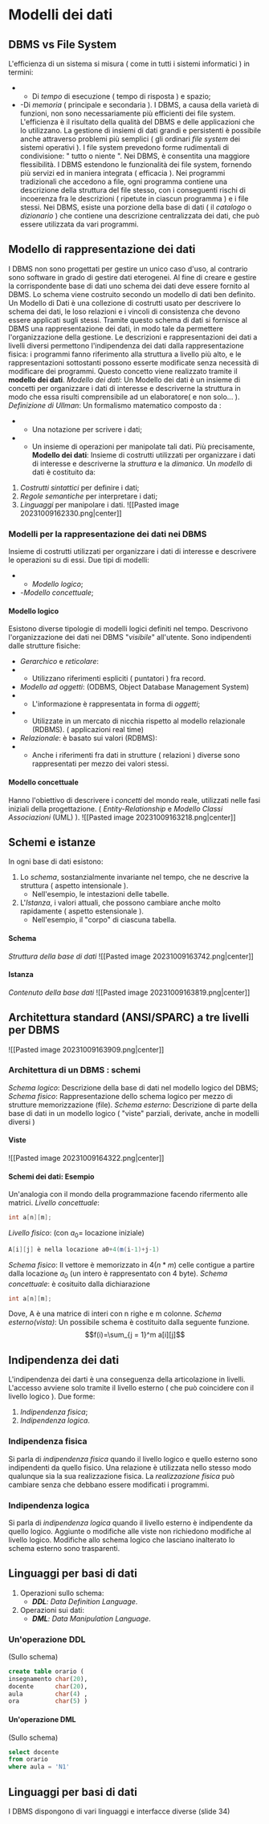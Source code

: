 # Modelli dei dati
## DBMS vs File System
L'efficienza di un sistema si misura ( come in tutti i sistemi informatici ) in termini:
- - Di *tempo* di esecuzione ( tempo di risposta ) e spazio;
- -Di *memoria* ( principale e secondaria ).
I DBMS, a causa della varietà di funzioni, non sono necessariamente più efficienti dei file system. L'efficienza è il risultato della qualità del DBMS e delle applicazioni che lo utilizzano.
La gestione di insiemi di dati grandi e persistenti è possibile anche attraverso problemi più semplici ( gli ordinari *file system* dei sistemi operativi ). I file system prevedono forme rudimentali di condivisione: " tutto o niente ". Nei DBMS, è consentita una maggiore flessibilità. I DBMS estendono le funzionalità dei file system, fornendo più servizi ed in maniera integrata ( efficacia ).
Nei programmi tradizionali che accedono a file, ogni programma contiene una descrizione della struttura del file stesso, con i conseguenti rischi di incoerenza fra le descrizioni ( ripetute in ciascun programma ) e i file stessi. Nei DBMS, esiste una porzione della base di dati ( il *catalogo* o *dizionario* ) che contiene una descrizione centralizzata dei dati, che può essere utilizzata da vari programmi.
## Modello di rappresentazione dei dati
I DBMS non sono progettati per gestire un unico caso d'uso, al contrario sono software in grado di gestire dati eterogenei. Al fine di creare e gestire la corrispondente base di dati uno schema dei dati deve essere fornito al DBMS. Lo schema viene costruito secondo un modello di dati ben definito. Un Modello di Dati è una collezione di costrutti usato per descrivere lo schema dei dati, le loso relazioni e i vincoli di consistenza che devono essere applicati sugli stessi. Tramite questo schema di dati si fornisce al DBMS una rappresentazione dei dati, in modo tale da permettere l'organizzazione della gestione.
Le descrizioni e rappresentazioni dei dati a livelli diversi permettono l'indipendenza dei dati dalla rappresentazione fisica: i programmi fanno riferimento alla struttura a livello più alto, e le rappresentazioni sottostanti possono esserte modificate senza necessità di modificare dei programmi. Questo concetto viene realizzato tramite il  **modello dei dati**.
*Modello dei dati*: Un Modello dei dati è un insieme di concetti per organizzare i dati di interesse e descriverne la struttura in modo che essa risulti comprensibile ad un elaboratore( e non solo... ).
*Definizione di Ullman*: Un formalismo matematico composto da :
- - Una notazione per scrivere i dati;
- - Un insieme di operazioni per manipolate tali dati.
Più precisamente,
**Modello dei dati**: Insieme di costrutti utilizzati per organizzare i dati di interesse e descriverne la *struttura* e la *dimanica*.
Un *modello* di dati è costituito da:
1. *Costrutti sintattici* per definire i dati;
2. *Regole semantiche* per interpretare i dati;
3. *Linguaggi* per manipolare i dati.
![[Pasted image 20231009162330.png|center]]
### Modelli per la rappresentazione dei dati nei DBMS
Insieme di costrutti utilizzati per organizzare i dati di interesse e descrivere le operazioni su di essi. Due tipi di modelli:
- - *Modello logico*;
- -*Modello concettuale*;
#### Modello logico
Esistono diverse tipologie di modelli logici definiti nel tempo. Descrivono l'organizzazione dei dati nei DBMS "*visibile*" all'utente. Sono indipendenti dalle strutture fisiche:
- *Gerarchico* e *reticolare*:
- - Utilizzano riferimenti espliciti ( puntatori ) fra record.
- *Modello ad oggetti*: (ODBMS, Object Database Management System)
- - L'informazione è rappresentata in forma di *oggetti*;
- - Utilizzate in un mercato di nicchia rispetto al modello relazionale (RDBMS). ( applicazioni real time)
- *Relazionale*: è basato sui valori (RDBMS):
- - Anche i riferimenti fra dati in strutture ( relazioni ) diverse sono rappresentati per mezzo dei valori stessi.
#### Modello concettuale
Hanno l'obiettivo di descrivere i *concetti* del mondo reale, utilizzati nelle fasi iniziali della progettazione. ( *Entity-Relationship* e *Modello Classi Associazioni* (UML) ).
![[Pasted image 20231009163218.png|center]]

## Schemi e istanze
In ogni base di dati esistono:
1. Lo *schema*, sostanzialmente invariante nel tempo, che ne descrive la struttura ( aspetto intensionale ).
	- Nell'esempio, le intestazioni delle tabelle.
2. L'*Istanza*, i valori attuali, che possono cambiare anche molto rapidamente ( aspetto estensionale ).
	- Nell'esempio, il "corpo" di ciascuna tabella.
#### Schema
*Struttura della base di dati*
![[Pasted image 20231009163742.png|center]]

#### Istanza
*Contenuto della base dati*
![[Pasted image 20231009163819.png|center]]

## Architettura standard (ANSI/SPARC) a tre livelli per DBMS
![[Pasted image 20231009163909.png|center]]

### Architettura di un DBMS : schemi
*Schema logico*: Descrizione della base di dati nel modello logico del DBMS;
*Schema fisico*: Rappresentazione dello schema logico per mezzo di strutture memorizzazione (file).
*Schema esterno*: Descrizione di parte della base di dati in un modello logico ( "viste" parziali, derivate, anche in modelli diversi )
#### Viste
![[Pasted image 20231009164322.png|center]]
#### Schemi dei dati: Esempio
Un'analogia con il mondo della programmazione facendo rifermento alle matrici.
*Livello concettuale*:
```Java
int a[n][m];
```
*Livello fisico*: (con $a_0$= locazione iniziale)
```Java
A[i][j] è nella locazione a0+4(m(i-1)+j-1) 
```
*Schema fisico*: Il vettore è memorizzato in $4(n*m)$ celle contigue a partire dalla locazione $a_0$ (un intero è rappresentato con 4 byte).
*Schema concettuale*: è cosituito dalla dichiarazione 
```Java
int a[n][m];
```
Dove, A è una matrice di interi con n righe e m colonne.
*Schema esterno(vista)*: Un possibile schema è costituito dalla seguente funzione.
$$f(i)=\sum_{j = 1}^m a[i][j]$$
## Indipendenza dei dati
L'indipendenza dei darti è una conseguenza della articolazione in livelli. L'accesso avviene solo tramite il livello esterno ( che può coincidere con il livello logico ).
Due forme:
1. *Indipendenza fisica*;
2. *Indipendenza logica*.
### Indipendenza fisica
Si parla di *indipendenza fisica* quando il livello logico e quello esterno sono indipendenti da quello fisico. Una relazione è utilizzata nello stesso modo qualunque sia la sua realizzazione fisica. La *realizzazione fisica* può cambiare senza che debbano essere modificati i programmi.
### Indipendenza logica
Si parla di *indipendenza logica* quando il livello esterno è indipendente da quello logico. Aggiunte o modifiche alle viste non richiedono modifiche al livello logico. Modifiche allo schema logico che lasciano inalterato lo schema esterno sono trasparenti.
## Linguaggi per basi di dati
1. Operazioni sullo schema:
	- ***DDL**: Data Definition Language*.
2. Operazioni sui dati:
	- ***DML**: Data Manipulation Language*.
### Un'operazione DDL
(Sullo schema)
```SQL
create table orario (
insegnamento char(20),
docente      char(20),
aula         char(4) ,
ora          char(5) )
```
#### Un'operazione DML
(Sullo schema)
```SQL
select docente
from orario
where aula = 'N1'
```
## Linguaggi per basi di dati
I DBMS dispongono di vari linguaggi e interfacce diverse
(slide 34)
